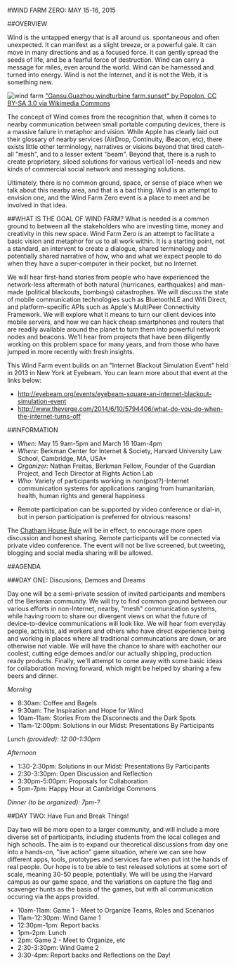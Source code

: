 #WIND FARM ZERO: MAY 15-16, 2015

##OVERVIEW

Wind is the untapped energy that is all around us.  spontaneous and often unexpected. It can manifest as a slight breeze, or a powerful gale. It can move in many directions and as a focused force. It can gently spread the seeds of life, and be a fearful force of destruction. Wind can carry a message for miles, even around the world. Wind can be harnessed and turned into energy. Wind is not the Internet, and it is not the Web, it is something new. 

![wind farm](http://upload.wikimedia.org/wikipedia/commons/thumb/3/32/Gansu.Guazhou.windturbine_farm.sunset.jpg/1920px-Gansu.Guazhou.windturbine_farm.sunset.jpg)
["Gansu.Guazhou.windturbine farm.sunset" by Popolon. CC BY-SA 3.0 via Wikimedia Commons](http://commons.wikimedia.org/wiki/File:Gansu.Guazhou.windturbine_farm.sunset.jpg#/media/File:Gansu.Guazhou.windturbine_farm.sunset.jpg)

The concept of Wind comes from the recognition that, when it comes to nearby communication between small portable computing devices, there is a massive failure in metaphor and vision. While Apple has clearly laid out their glossary of nearby services (AirDrop, Continuity, iBeacon, etc), there exists little other terminology, narratives or visions beyond that tired catch-all "mesh", and to a lesser extent "beam". Beyond that, there is a rush to create proprietary, siloed solutions for various vertical IoT-needs and new kinds of commercial social network and messaging solutions. 

Ultimately, there is no common ground, space, or sense of place when we talk about this nearby area, and that is a bad thing. Wind is an attempt to envision one, and the Wind Farm Zero event is a place to meet and be involved in that idea.

##WHAT IS THE GOAL OF WIND FARM?
What is needed is a common ground to between all the stakeholders who are investing time, money and creativity in this new space. Wind Farm Zero is an attempt to facilitate a basic vision and metaphor for us to all work within. It is a starting point, not a standard, an intervent to create a dialogue, shared terminology and potentially shared narrative of how, who and what we expect people to do when they have a super-computer in their pocket, but no Internet.

We will hear first-hand stories from people who have experienced the network-less aftermath of both natural (hurricanes, earthquakes) and man-made (political blackouts, bombings) catastrophes. We will discuss the state of mobile communication technologies such as BluetoothLE and Wifi Direct, and platform-specific APIs such as Apple's MultiPeer Connectivity Framework. We will explore what it means to turn our client devices into mobile servers, and how we can hack cheap smartphones and routers that are readily available around the planet to turn them into powerful network nodes and beacons. We'll hear from projects that have been diligently working on this problem space for many years, and from those who have jumped in more recently with fresh insights. 

This Wind Farm event builds on an "Internet Blackout Simulation Event" held in 2013 in New York at Eyebeam. You can learn more about that event at the links below:
- http://eyebeam.org/events/eyebeam-square-an-internet-blackout-simulation-event
- http://www.theverge.com/2014/6/10/5794406/what-do-you-do-when-the-internet-turns-off

##INFORMATION

- *When:* May 15 9am-5pm and March 16 10am-4pm
- *Where:* Berkman Center for Internet & Society, Harvard University Law School, Cambridge, MA, USA*
- *Organizer:* Nathan Freitas, Berkman Fellow, Founder of the Guardian Project, and Tech Director at Rights Action Lab
- *Who:* Variety of participants working in non(post?)-Internet communication systems for applications ranging from humanitarian, health, human rights and general happiness

* Remote participation can be supported by video conference or dial-in, but in person participation is preferred for obvious reasons!

The [Chatham House Rule](http://www.chathamhouse.org/about/chatham-house-rule) will be in effect, to encourage more open discussion and honest sharing. Remote participants will be connected via private video conference. The event will not be live screened, but tweeting, blogging and social media sharing will be allowed.

##AGENDA

###DAY ONE: Discusions, Demoes and Dreams

Day one will be a semi-private session of invited participants and members of the Berkman community. We will try to find common ground between our various efforts in non-Internet, nearby, "mesh" communication systems, while having room to share our divergent views on what the future of device-to-device communications will look like. We will hear from everyday people, activists, aid workers and others who have direct experience being and working in places where all traditional communcations are down, or are otherwise not viable. We will have the chance to share with eachother our coolest, cutting edge demoes and/or our actually shipping, production ready products. Finally, we'll attempt to come away with some basic ideas for collaboration moving forward, which might be helped by sharing a few beers and dinner.
   
*Morning*
- 8:30am: Coffee and Bagels
- 9:30am: The Inspiration and Hope for Wind
- 10am-11am: Stories From the Disconnects and the Dark Spots
- 11am-12:00pm: Solutions in our Midst: Presentations By Participants

*Lunch (provided): 12:00-1:30pm*

*Afternoon*
- 1:30-2:30pm: Solutions in our Midst: Presentations By Participants
- 2:30-3:30pm: Open Discussion and Reflection
- 3:30pm-5:00pm: Proposals for Collaboration
- 5pm-7pm: Happy Hour at Cambridge Commons

*Dinner (to be organized): 7pm-?*

##DAY TWO: Have Fun and Break Things!

Day two will be more open to a larger community, and will include a more diverse set of participants, including students from the local colleges and high schools. The aim is to expand our theoretical discussions from day one into a hands-on, "live action" game situation, where we can see how different apps, tools, prototypes and services fare when put int the hands of real people. Our hope is to be able to test released solutions at some sort of scale, meaning 30-50 people, potentially. We will be using the Harvard campus as our game space, and the variations on capture the flag and scavenger hunts as the basis of the games, but with all communication occuring via the apps provided.  

- 10am-11am: Game 1 - Meet to Organize Teams, Roles and Scenarios
- 11am-12:30pm: Wind Game 1
- 12:30pm-1pm: Report backs
- 1pm-2pm: Lunch
- 2pm: Game 2 - Meet to Organize, etc
- 2:30-3:30pm: Wind Game 2
- 3:30-4pm: Report backs and Reflections on the Day!
